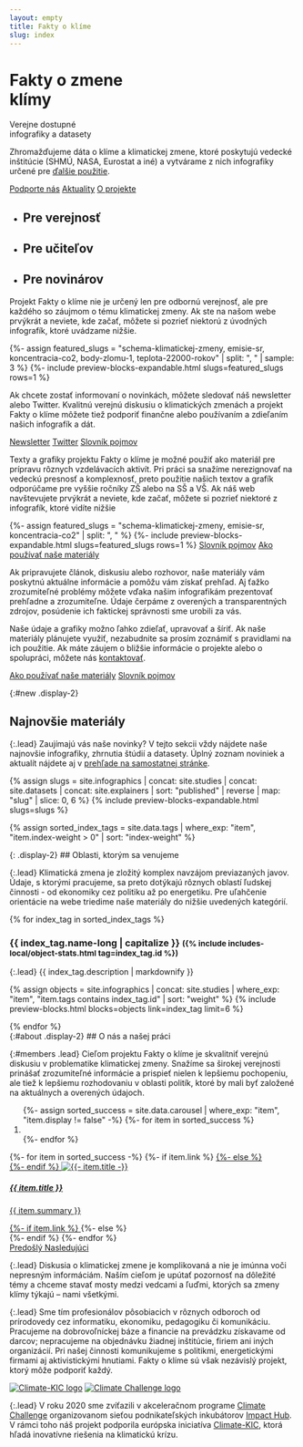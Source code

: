 ```yaml
---
layout: empty
title: Fakty o klíme
slug: index
--- 
```

<div class="section intro">
    <div class="container">
        <h1 class="display-1" id="home">Fakty o zmene<br>klímy</h1>
        <span class="tagline">Verejne dostupné<br>infografiky a datasety</span>
        <p>Zhromažďujeme dáta o klíme a klimatickej zmene, ktoré poskytujú vedecké inštitúcie (SHMÚ, NASA, Eurostat a iné) a vytvárame z nich infografiky určené pre <a href="/{{ site.slugs.how-to-use }}" title="Ako používať naše materiály">ďalšie použitie</a>.<br/>
        </p>
        <p class="intro-buttons">
            <a href="{{ site.fundraising }}" class="btn btn-primary"><i class="fas fa-fw fa-heart"></i> Podporte nás</a>
            <a href="/aktuality" class="btn btn-secondary"><i class="fas fa-fw fa-newspaper"></i> Aktuality</a>
            <a href="#about" class="btn btn-secondary"><i class="fas fa-fw fa-info"></i> O projekte</a>
        </p>
        <ul class="nav nav-tabs flex-nowrap flex-md-wrap align-items-stretch overflow-hidden" role="tablist">
            <li class="nav-item" role="presentation">
                <h2 class="nav-link bg-extralight-blue active" id="tab-role-public" data-toggle="tab" href="#public" role="tab" aria-controls="public" aria-selected="true">Pre verejnosť</h2>
            </li>
            <li class="nav-item" role="presentation">
                <h2 class="nav-link bg-extralight-green" id="tab-role-teachers" data-toggle="tab" href="#teachers" role="tab" aria-controls="teachers" aria-selected="false">Pre učiteľov</h2>
            </li>
            <li class="nav-item" role="presentation">
                <h2 class="nav-link bg-extralight-red" id="tab-role-journalists" data-toggle="tab" href="#journalists" role="tab" aria-controls="journalists" aria-selected="false">Pre novinárov</h2>
            </li>
        </ul>
    </div>
</div>

<div class="tab-content" id="myTabContent">
  <div class="section tab-pane fade show active bg-extralight-blue pt-4 pb-4" id="public" role="tabpanel" aria-labelledby="tab-role-public"><div class="container">
    <p class="lead mb-0">Projekt Fakty o klíme nie je určený len pre odbornú verejnosť, ale pre každého so záujmom o tému klimatickej zmeny. Ak ste na našom webe prvýkrát a neviete, kde začať, môžete si pozrieť niektorú z úvodných infografík, ktoré uvádzame nižšie.</p>
    {%- assign featured_slugs = "schema-klimatickej-zmeny, emisie-sr, koncentracia-co2, body-zlomu-1, teplota-22000-rokov" | split: ", " | sample: 3 %}
    {%- include preview-blocks-expandable.html slugs=featured_slugs rows=1 %}
    <p class="lead">Ak chcete zostať informovaní o novinkách, môžete sledovať náš newsletter alebo Twitter.
    <!-- Komplexný a zároveň dostupný pohľad na klimatickú zmenu obsahuje naša publikácia <a href="/atlas" target="_blank">Atlas klimatickej zmeny</a>. -->
    Kvalitnú verejnú diskusiu o klimatických zmenách a projekt Fakty o klíme môžete tiež podporiť finančne alebo používaním a zdieľaním našich infografík a dát.</p>
    <a href="#newsletter-modal" class="btn btn-primary" id="newsletter-embed" data-toggle="modal" data-target="#newsletter-modal"><i class="fas fa-fw fa-envelope-open-text"></i> Newsletter</a>
    <a href="https://twitter.com/{{ site.twitter }}" target="_blank" class="btn btn-secondary"><i class="fab fa-fw fa-twitter"></i> Twitter</a>
    <!-- <a href="/temata/emise/" class="btn btn-secondary"><i class="fas fa-fw fa-binoculars"></i> Explainery</a> -->
    <a href="/slovnik" class="btn btn-secondary"><i class="fas fa-fw fa-book"></i> Slovník pojmov</a>
    <!-- <a href="" class="btn btn-secondary"><i class="fas fa-fw fa-globe"></i> Ďalšie zdroje a odkazy</a> -->
  </div></div>
  
  <div class="section tab-pane fade bg-extralight-green pt-4 pb-4" id="teachers" role="tabpanel" aria-labelledby="tab-role-teachers"><div class="container">
    <p class="lead mb-0">Texty a grafiky projektu Fakty o klíme je možné použiť ako materiál pre prípravu rôznych vzdelávacích aktivít. Pri práci sa snažíme nerezignovať na vedeckú presnosť a komplexnosť, preto použitie našich textov a grafík odporúčame pre vyššie ročníky ZŠ alebo na SŠ a VŠ. Ak náš web navštevujete prvýkrát a neviete, kde začať, môžete si pozrieť niektoré z infografík, ktoré vidíte nižšie</p>
    {%- assign featured_slugs = "schema-klimatickej-zmeny, emisie-sr, koncentracia-co2" | split: ", " %}
    {%- include preview-blocks-expandable.html slugs=featured_slugs rows=1 %}
    <!-- <div class="row justify-content-md">
      <div class="col-md-6 col-lg-8">
        <p class="lead">Jazykovo a obsahovo najdostupnejšia je naša publikácia Atlas klimatickej zmeny, ktorá ucelene vysvetľuje javy, ktoré spôsobujú a sprevádzajú klimatickú zmenu. Prácu s textami a grafikami sa snažíme uľahčiť pomocou slovníka pojmov a explainerov (vysvetľujúcich článkov).</p>
        <a href="/atlas" class="btn btn-primary" target="_blank"><i class="fas fa-fw fa-atlas"></i> Atlas klimatickej zmeny</a>
        <a href="/temata/emise/" class="btn btn-secondary"><i class="fas fa-fw fa-binoculars"></i> Explainery</a>
        <br/> -->
        <a href="/slovnik" class="btn btn-primary"><i class="fas fa-fw fa-book"></i> Slovník pojmov</a>
        <a href="/{{ site.slugs.how-to-use }}" class="btn btn-secondary"><i class="fas fa-fw fa-book-reader"></i> Ako používať naše materiály</a>
      <!-- </div>
      <div class="col-md-6 col-lg-4">
        <a href="/atlas" class="card"><img src="/assets-local/img/atlas-mockup.png" alt="Alas klimatické změny" class="img-fluid"></a>
      </div>
    </div> -->
  </div></div>

  <div class="section tab-pane fade bg-extralight-red pt-4 pb-4" id="journalists" role="tabpanel" aria-labelledby="tab-role-journalists"><div class="container">
    <p class="lead">Ak pripravujete článok, diskusiu alebo rozhovor, naše materiály vám poskytnú aktuálne informácie a pomôžu vám získať prehľad. Aj ťažko zrozumiteľné problémy môžete vďaka našim infografikám prezentovať prehľadne a zrozumiteľne. Údaje čerpáme z overených a transparentných zdrojov, posúdenie ich faktickej správnosti sme urobili za vás.</p>
    <p class="lead">Naše údaje a grafiky možno ľahko zdieľať, upravovať a šíriť. Ak naše materiály plánujete využiť, nezabudnite sa prosím zoznámiť s pravidlami na ich použitie. Ak máte záujem o bližšie informácie o projekte alebo o spolupráci, môžete nás <a href="/{{ site.slugs.how-to-use }}#contact">kontaktovať</a>.</p>
    <a href="/{{ site.slugs.how-to-use }}" class="btn btn-primary"><i class="fas fa-fw fa-book-reader"></i> Ako používať naše materiály</a>
    <!-- <a href="/temata/emise/" class="btn btn-secondary"><i class="fas fa-fw fa-binoculars"></i> Explainery</a> -->
    <a href="/slovnik" class="btn btn-secondary"><i class="fas fa-fw fa-book"></i> Slovník pojmov</a>
  </div></div>
</div>

<div class="section section-new"><div class="container" markdown="1">

{:#new .display-2}
## Najnovšie materiály

{:.lead}
Zaujímajú vás naše novinky? V tejto sekcii vždy nájdete naše najnovšie infografiky, zhrnutia štúdií a datasety. Úplný zoznam noviniek a aktualít nájdete aj v [prehľade na samostatnej stránke](/aktuality).

{% assign slugs = site.infographics | concat: site.studies | concat: site.datasets | concat: site.explainers | sort: "published" | reverse | map: "slug" | slice: 0, 6 %}
{% include preview-blocks-expandable.html slugs=slugs %}

</div></div>

{% assign sorted_index_tags = site.data.tags | where_exp: "item", "item.index-weight > 0" | sort: "index-weight" %}
<div class="section"><div class="container" markdown="1">
{: .display-2}
## Oblasti, ktorým sa venujeme

{:.lead}
Klimatická zmena je zložitý komplex navzájom previazaných javov. Údaje, s ktorými pracujeme, sa preto dotýkajú rôznych oblastí ľudskej činnosti - od ekonomiky cez politiku až po energetiku. Pre uľahčenie orientácie na webe triedime naše materiály do nižšie uvedených kategórií.

<div class="accordion" id="accordionExample">
{% for index_tag in sorted_index_tags %}
<div class="accordion-item">
    <div class="accordion-header collapsed" id="heading_{{ index_tag.id }}" role="button" data-toggle="collapse" data-target="#collapse_{{ index_tag.id }}" aria-expanded="false" aria-controls="collapse_{{ index_tag.id }}">
        <h3 class="display-3">
        <span class="fa fa-fw fa-chevron-up"></span>
        {{ index_tag.name-long | capitalize }}
        <small class="text-secondary d-none d-md-inline">({% include includes-local/object-stats.html tag=index_tag.id %})</small>
        </h3>
    </div>
    <div class="collapse" id="collapse_{{ index_tag.id }}"  aria-labelledby="heading_{{ index_tag.id }}" data-parent="#accordionExample" markdown="1">
{:.lead}
{{ index_tag.description | markdownify }}

{% assign objects = site.infographics | concat: site.studies | where_exp: "item", "item.tags contains index_tag.id" | sort: "weight" %}
{% include preview-blocks.html blocks=objects link=index_tag limit=6 %}

</div>
</div>
{% endfor %}
</div> <!-- accordion end -->

</div></div>
<div class="section"><div class="container clearfix" markdown="1">
{:#about .display-2}
## O nás a našej práci

<!-- TODO temporary anchor till we don't have "about" page due to explainer author links -->

{:#members .lead}
Cieľom projektu Fakty o klíme je skvalitniť verejnú diskusiu v problematike klimatickej zmeny. Snažíme sa širokej verejnosti prinášať zrozumiteľné informácie a prispieť nielen k lepšiemu pochopeniu, ale tiež k lepšiemu rozhodovaniu v oblasti politík, ktoré by mali byť založené na aktuálnych a overených údajoch.

<div id="carousel_successes" class="carousel slide mb-4 mt-4" data-ride="carousel">
  <ol class="carousel-indicators">
    {%- assign sorted_success = site.data.carousel | where_exp: "item", "item.display != false" -%}
    {%- for item in sorted_success %}
    <li data-target="#carousel_successes" data-slide-to="{{- forloop.index0 -}}"{%- if forloop.index0 == 0 %} class="active"{%- endif -%}> </li>
    {%- endfor %}
  </ol>
  <div class="carousel-inner">
    {%- for item in sorted_success -%}
    {%- if item.link %}
    <a href="{{ item.link }}" class="no-ext-link-icon carousel-item {%- if forloop.index0 == 0 %} active{% endif %}" data-interval="6000">
    {%- else %}
    <div class="carousel-item {%- if forloop.index0 == 0 %} active{% endif %}" data-interval="6000">
    {%- endif %}
      <img src="/assets-local/carousel/{{ item.img }}" class="d-block w-100" alt="{{- item.title -}}" />
      <div class="carousel-caption d-none d-md-block">
        <h5>{{ item.title }}</h5>
        <p>{{ item.summary }}</p>
      </div>
    {%- if item.link %}
    </a>
    {%- else %}
    </div>
    {%- endif %}
    {%- endfor %}
  </div>
  <a class="carousel-control-prev" href="#carousel_successes" role="button" data-slide="prev">
    <span class="fas fa-chevron-left fa-3x" aria-hidden="true"></span>
    <span class="sr-only">Predošlý</span>
  </a>
  <a class="carousel-control-next" href="#carousel_successes" role="button" data-slide="next">
    <span class="fas fa-chevron-right fa-3x" aria-hidden="true"></span>
    <span class="sr-only">Nasledujúci</span>
  </a>
</div>

{:.lead}
Diskusia o klimatickej zmene je komplikovaná a nie je imúnna voči nepresným informáciám. Naším cieľom je upútať pozornosť na dôležité témy a chceme stavať mosty medzi vedcami a ľuďmi, ktorých sa zmeny klímy týkajú – nami všetkými.

{:.lead}
Sme tím profesionálov pôsobiacich v rôznych odboroch od prírodovedy cez informatiku, ekonomiku, pedagogiku či komunikáciu. Pracujeme na dobrovoľníckej báze a financie na prevádzku získavame od darcov; nepracujeme na objednávku žiadnej inštitúcie, firiem ani iných organizácií. Pri našej činnosti komunikujeme s politikmi, energetickými firmami aj aktivistickými hnutiami. Fakty o klíme sú však nezávislý projekt, ktorý môže podporiť každý.

<!--
<div class="row">
  <a href="/o-nas" class="btn btn-primary btn-md-lg col"><i class="fas fa-fw fa-info"></i> Viac o projekte</a>
  <a href="{{ site.fundraising }}" class="btn btn-primary btn-md-lg col"><i class="fas fa-fw fa-heart"></i> Podporte nás</a>
</div>
-->

<a href="https://www.climate-kic.org/" class="no-ext-link-icon"><img class="index-logos float-md-right" src="/assets-local/img/logo-climate-kic.png" alt="Climate-KIC logo"/></a>
<a href="https://climatechallenge.impacthub.cz/" class="no-ext-link-icon"><img class="index-logos float-md-right" src="/assets-local/img/logo-climate-challenge.png" alt="Climate Challenge logo"/></a>

{:.lead}
V roku 2020 sme zvíťazili v akceleračnom programe [Climate Challenge](https://climatechallenge.impacthub.cz/) organizovanom sieťou podnikateľských inkubátorov [Impact Hub](https://impacthub.cz). V rámci toho náš projekt podporila európska iniciatíva [Climate-KIC](https://www.climate-kic.org/), ktorá hľadá inovatívne riešenia na klimatickú krízu.

</div></div>
